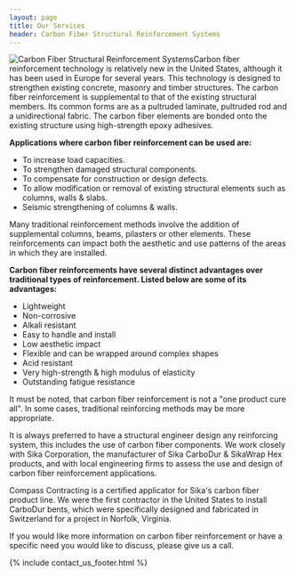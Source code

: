 ```yaml
---
layout: page
title: Our Services
header: Carbon Fiber Structural Reinforcement Systems
---
```


<img class="service-large" src="{{ 'services/carbon-fiber-structural-reinforcement-systems.jpg' | asset_path }}" alt="Carbon Fiber Structural Reinforcement Systems">Carbon fiber reinforcement technology is relatively new in the United States, although it has been used in Europe for several years. This technology is designed to strengthen existing concrete, masonry and timber structures. The carbon fiber reinforcement is supplemental to that of the existing structural members. Its common forms are as a pultruded laminate, pultruded rod and a unidirectional fabric. The carbon fiber elements are bonded onto the existing structure using high-strength epoxy adhesives.

**Applications where carbon fiber reinforcement can be used are:**

* To increase load capacities.
* To strengthen damaged structural components.
* To compensate for construction or design defects.
* To allow modification or removal of existing structural elements such as columns, walls & slabs.
* Seismic strengthening of columns & walls.

Many traditional reinforcement methods involve the addition of supplemental columns, beams, pilasters or other elements. These reinforcements can impact both the aesthetic and use patterns of the areas in which they are installed.

**Carbon fiber reinforcements have several distinct advantages over traditional types of reinforcement. Listed below are some of its advantages:**

* Lightweight
* Non-corrosive
* Alkali resistant
* Easy to handle and install
* Low aesthetic impact
* Flexible and can be wrapped around complex shapes
* Acid resistant
* Very high-strength & high modulus of elasticity
* Outstanding fatigue resistance

It must be noted, that carbon fiber reinforcement is not a "one product cure all". In some cases, traditional reinforcing methods may be more appropriate.

It is always preferred to have a structural engineer design any reinforcing system, this includes the use of carbon fiber components. We work closely with Sika Corporation, the manufacturer of Sika CarboDur & SikaWrap Hex products, and with local engineering firms to assess the use and design of carbon fiber reinforcement applications.

Compass Contracting is a certified applicator for Sika's carbon fiber product line. We were the first contractor in the United States to install CarboDur bents, which were specifically designed and fabricated in Switzerland for a project in Norfolk, Virginia.

If you would like more information on carbon fiber reinforcement or have a specific need you would like to discuss, please give us a call.

{% include contact_us_footer.html %}
